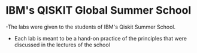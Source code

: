 # IBM's QISKIT Global Summer School 

-The labs were given to the students of IBM's Qiskit Summer School.
- Each lab is meant to be a hand-on practice of the principles that were discussed in the lectures of the school
